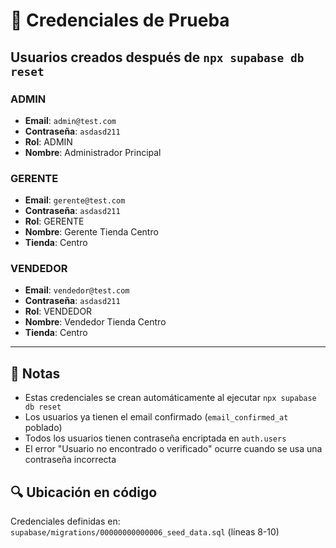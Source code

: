 # 🔐 Credenciales de Prueba

## Usuarios creados después de `npx supabase db reset`

### ADMIN
- **Email**: `admin@test.com`
- **Contraseña**: `asdasd211`
- **Rol**: ADMIN
- **Nombre**: Administrador Principal

### GERENTE
- **Email**: `gerente@test.com`
- **Contraseña**: `asdasd211`
- **Rol**: GERENTE
- **Nombre**: Gerente Tienda Centro
- **Tienda**: Centro

### VENDEDOR
- **Email**: `vendedor@test.com`
- **Contraseña**: `asdasd211`
- **Rol**: VENDEDOR
- **Nombre**: Vendedor Tienda Centro
- **Tienda**: Centro

---

## 📝 Notas

- Estas credenciales se crean automáticamente al ejecutar `npx supabase db reset`
- Los usuarios ya tienen el email confirmado (`email_confirmed_at` poblado)
- Todos los usuarios tienen contraseña encriptada en `auth.users`
- El error "Usuario no encontrado o verificado" ocurre cuando se usa una contraseña incorrecta

## 🔍 Ubicación en código

Credenciales definidas en: `supabase/migrations/00000000000006_seed_data.sql` (líneas 8-10)
